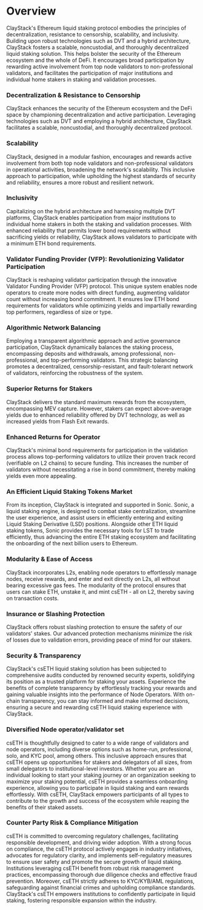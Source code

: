 # Overview

ClayStack's Ethereum liquid staking protocol embodies the principles of decentralization, resistance to censorship, scalability, and inclusivity. Building upon robust technologies such as DVT and a hybrid architecture, ClayStack fosters a scalable, noncustodial, and thoroughly decentralized liquid staking solution. This helps bolster the security of the Ethereum ecosystem and the whole of DeFi. It encourages broad participation by rewarding active involvement from top node validators to non-professional validators, and facilitates the participation of major institutions and individual home stakers in staking and validation processes.

### Decentralization & Resistance to Censorship

ClayStack enhances the security of the Ethereum ecosystem and the DeFi space by championing decentralization and active participation. Leveraging technologies such as DVT and employing a hybrid architecture, ClayStack facilitates a scalable, noncustodial, and thoroughly decentralized protocol.

### Scalability

ClayStack, designed in a modular fashion, encourages and rewards active involvement from both top node validators and non-professional validators in operational activities, broadening the network's scalability. This inclusive approach to participation, while upholding the highest standards of security and reliability, ensures a more robust and resilient network.

### Inclusivity

Capitalizing on the hybrid architecture and harnessing multiple DVT platforms, ClayStack enables participation from major institutions to individual home stakers in both the staking and validation processes. With enhanced reliability that permits lower bond requirements without sacrificing yields or reliability, ClayStack allows validators to participate with a minimum ETH bond requirements.

### Validator Funding Provider (VFP): Revolutionizing Validator Participation

ClayStack is reshaping validator participation through the innovative Validator Funding Provider (VFP) protocol. This unique system enables node operators to create more nodes with direct funding, augmenting validator count without increasing bond commitment. It ensures low ETH bond requirements for validators while optimizing yields and impartially rewarding top performers, regardless of size or type.

### Algorithmic Network Balancing

Employing a transparent algorithmic approach and active governance participation, ClayStack dynamically balances the staking process, encompassing deposits and withdrawals, among professional, non-professional, and top-performing validators. This strategic balancing promotes a decentralized, censorship-resistant, and fault-tolerant network of validators, reinforcing the robustness of the system.

### Superior Returns for Stakers

ClayStack delivers the standard maximum rewards from the ecosystem, encompassing MEV capture. However, stakers can expect above-average yields due to enhanced reliability offered by DVT technology, as well as increased yields from Flash Exit rewards.

### Enhanced Returns for Operator

ClayStack's minimal bond requirements for participation in the validation process allows top-performing validators to utilize their proven track record (verifiable on L2 chains) to secure funding. This increases the number of validators without necessitating a rise in bond commitment, thereby making yields even more appealing.

### An Efficient Liquid Staking Tokens Market

From its inception, ClayStack is integrated and supported in Sonic. Sonic, a liquid staking engine, is designed to combat stake centralization, streamline the user experience, and assist users in efficiently entering and exiting Liquid Staking Derivative (LSD) positions. Alongside other ETH liquid staking tokens, Sonic provides the necessary tools for LST to trade efficiently, thus advancing the entire ETH staking ecosystem and facilitating the onboarding of the next billion users to Ethereum.

### Modularity & Ease of Access

ClayStack incorporates L2s, enabling node operators to effortlessly manage nodes, receive rewards, and enter and exit directly on L2s, all without bearing excessive gas fees. The modularity of the protocol ensures that users can stake ETH, unstake it, and mint csETH - all on L2, thereby saving on transaction costs. 

### Insurance or Slashing Protection

ClayStack offers robust slashing protection to ensure the safety of our validators' stakes. Our advanced protection mechanisms minimize the risk of losses due to validation errors, providing peace of mind for our stakers.

### Security & Transparency 

ClayStack's csETH liquid staking solution has been subjected to comprehensive audits conducted by renowned security experts, solidifying its position as a trusted platform for staking your assets. Experience the benefits of complete transparency by effortlessly tracking your rewards and gaining valuable insights into the performance of Node Operators. With on-chain transparency, you can stay informed and make informed decisions, ensuring a secure and rewarding csETH liquid staking experience with ClayStack.

### Diversified Node operator/validator set 

 csETH is thoughtfully designed to cater to a wide range of validators and node operators, including diverse options such as home-run, professional, solo, and KYC pool, among others. This inclusive approach ensures that csETH opens up opportunities for stakers and delegators of all sizes, from small delegators to institutional-level investors. Whether you are an individual looking to start your staking journey or an organization seeking to maximize your staking potential, csETH provides a seamless onboarding experience, allowing you to participate in liquid staking and earn rewards effortlessly. With csETH, ClayStack empowers participants of all types to contribute to the growth and success of the ecosystem while reaping the benefits of their staked assets.

### Counter Party Risk & Compliance Mitigation

 csETH is committed to overcoming regulatory challenges, facilitating responsible development, and driving wider adoption. With a strong focus on compliance, the csETH protocol actively engages in industry initiatives, advocates for regulatory clarity, and implements self-regulatory measures to ensure user safety and promote the secure growth of liquid staking. Institutions leveraging csETH benefit from robust risk management practices, encompassing thorough due diligence checks and effective fraud prevention. Moreover, csETH strictly adheres to KYC/KYB/AML regulations, safeguarding against financial crimes and upholding compliance standards. ClayStack's csETH empowers institutions to confidently participate in liquid staking, fostering responsible expansion within the industry.






 
